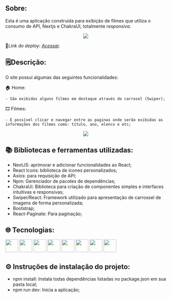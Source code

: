 ## Sobre:

Esta é uma aplicação construida para exibição de filmes que utiliza o consumo de API, Nextjs e ChakraUI, totalmente <em>responsiva.</em>

<p align="center">
<img src="https://github.com/GLCalegaro/testedev-slideworks/assets/111308068/a79b3bc1-bf7e-4d28-b14e-2b0c2715b0bc"/></p>

🔗<em>Link do deploy: [Acessar](https://testedev-slideworks-git-main-glcalegaro.vercel.app/).</em>

## 🗒️Descrição:

O site possui algumas das seguintes funcionalidades:

   🏠 Home:
   
    - São exibidos alguns filmes em destaque através do carrosel (Swiper);
    
   🎞️ Filmes:
   
    - É possível clicar e navegar entre as paginas onde serão exibidas as informações dos filmes como: título, ano, elenco e etc;
<p align="center">
<img src="https://github.com/GLCalegaro/Modern-Village/assets/111308068/ddbde17b-a842-4f9c-85f0-bf09472e6ac1"/></p>       

## 📚 Bibliotecas e ferramentas utilizadas:
- NextJS: aprimorar e adicionar funcionalidades ao React;
- React Icons: biblioteca de icones personalizados;
- Axios: para requisição de API;
- Npm: Gerenciador de pacotes de dependências;
- ChakraUi: Biblioteca para criação de componentes simples e interfaces intuitivas e responsivas;
- Swiper/React: Framework utilizado para apresentação de carrossel de imagens de forma personalizada;
- Bootstrap;
- React-Paginate: Para paginação;
  
## 🌐 Tecnologias:

<img src="https://cdn.jsdelivr.net/gh/devicons/devicon/icons/nextjs/nextjs-original.svg" width="40" height="40"/> <img
src="https://cdn.jsdelivr.net/gh/devicons/devicon/icons/css3/css3-original.svg" width="40" height="40"/> <img 
src="https://cdn.jsdelivr.net/gh/devicons/devicon/icons/html5/html5-original.svg" width="40" height="40" /> <img src="https://cdn.jsdelivr.net/gh/devicons/devicon/icons/javascript/javascript-original.svg" width="40" height="40" /> <img src="https://cdn.jsdelivr.net/gh/devicons/devicon/icons/react/react-original-wordmark.svg" width="40" height="40"/> <img 
src="https://user-images.githubusercontent.com/111308068/231340958-3e75b623-c6e9-4c86-9157-75c6413e5fc5.png" width="40" height="40"/> <img
src="https://cdn.jsdelivr.net/gh/devicons/devicon/icons/npm/npm-original-wordmark.svg" width="40" height="40"/> <img
src="https://cdn.jsdelivr.net/gh/devicons/devicon/icons/bootstrap/bootstrap-original-wordmark.svg" width="40" height="40"/>                                                                                                                    

## ⚙️ Instruções de instalação do projeto:
- npm install: Instala todas dependências listadas no package.json em sua pasta local;
- npm run dev: Inicia a aplicação;
